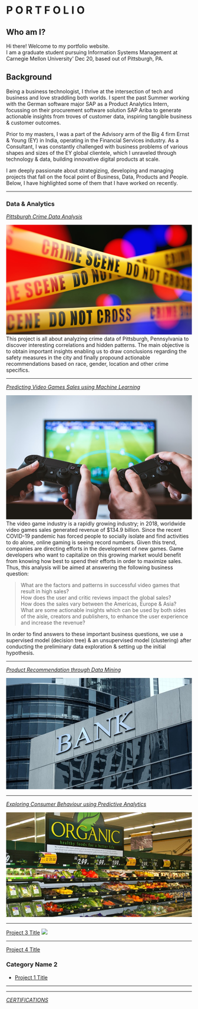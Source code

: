 # P O R T F O L I O
## Who am I?
Hi there! Welcome to my portfolio website. <br>
I am a graduate student pursuing Information Systems Management at Carnegie Mellon University' Dec 20, based out of Pittsburgh, PA.  <br>
## Background
Being a business technologist, I thrive at the intersection of tech and business and love straddling both worlds. I spent the past Summer working with the German software major SAP as a Product Analytics Intern, focussing on their procurement software solution SAP Ariba to generate actionable insights from troves of customer data, inspiring tangible business & customer outcomes. <br>

Prior to my masters, I was a part of the Advisory arm of the Big 4 firm Ernst & Young (EY) in India, operating in the Financial Services industry. As a Consultant, I was constantly challenged with business problems of various shapes and sizes of the EY global clientele, which I unraveled through technology & data, building innovative digital products at scale.

I am deeply passionate about strategizing, developing and managing projects that fall on the focal point of Business, Data, Products and People. Below, I have highlighted some of them that I have worked on recently.  

---

### Data & Analytics 
[*Pittsburgh Crime Data Analysis*](/PghCrimeDataAnalysis/)

<a href="/PghCrimeDataAnalysis/">
<img src="images/crime.jpg?raw=true"/>
</a>
This project is all about analyzing crime data of Pittsburgh, Pennsylvania to discover interesting correlations and hidden patterns. The main objective is to obtain important insights enabling us to draw conclusions regarding the safety measures in the city and finally propound actionable recommendations based on race, gender, location and other crime specifics.

---

[*Predicting Video Games Sales using Machine Learning*](/sample_page)

<a href="/sample_page">
<img src="images/vdogames.jpg"/>
</a>
The video game industry is a rapidly growing industry; in 2018, worldwide video games sales generated revenue of $134.9 billion. Since the recent COVID-19 pandemic has forced people to socially isolate and find activities to do alone, online gaming is seeing record numbers. Given this trend, companies are directing efforts in the development of new games. Game developers who want to capitalize on this growing market would benefit from knowing how best to spend their efforts in order to maximize sales.  Thus, this analysis will be aimed at answering the following business question:

> What are the factors and patterns in successful video games that result in high sales? <br>
> How does the user and critic reviews impact the global sales? <br>
> How does the sales vary between the Americas, Europe & Asia? <br>
> What are some actionable insights which can be used by both sides of the aisle, creators and publishers, to enhance the user experience and increase the revenue? <br>

In order to find answers to these important business questions, we use a supervised model (decision tree) & an unsupervised model (clustering) after conducting the preliminary data exploration & setting up the initial hypothesis.

---
[*Product Recommendation through Data Mining*](/Customer-Acq-Ret)

<a href="/Customer-Acq-Ret">
<img src="images/bank.jpg?raw=true"/>
</a>

---
[*Exploring Consumer Behaviour using Predictive Analytics*](/Understanding-consumer-behavior)

<a href="/Understanding-consumer-behavior">
<img src="images/organic.jpg?raw=true"/>
</a>

---
[Project 3 Title](http://example.com/)
<img src="images/dummy_thumbnail.jpg?raw=true"/>

---
[Project 4 Title](/pdf/sample_presentation.pdf)

### Category Name 2

- [Project 1 Title](http://example.com/)

---


---
[*CERTIFICATIONS*](/cert_page)

        
        

